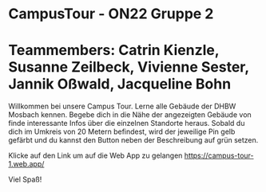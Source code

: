 # CampusTour - ON22 Gruppe 2
Teammembers:  Catrin Kienzle, Susanne Zeilbeck, Vivienne Sester, Jannik Oßwald, Jacqueline Bohn
=======


Willkommen bei unsere Campus Tour.
Lerne alle Gebäude der DHBW Mosbach kennen. Begebe dich in die Nähe der angezeigten Gebäude von finde interessante Infos über die einzelnen Standorte heraus. Sobald du dich im Umkreis von 20 Metern befindest, wird der jeweilige Pin gelb gefärbt und du kannst den Button neben der Beschreibung auf grün setzen.

Klicke auf den Link um auf die Web App zu gelangen https://campus-tour-1.web.app/

Viel Spaß!